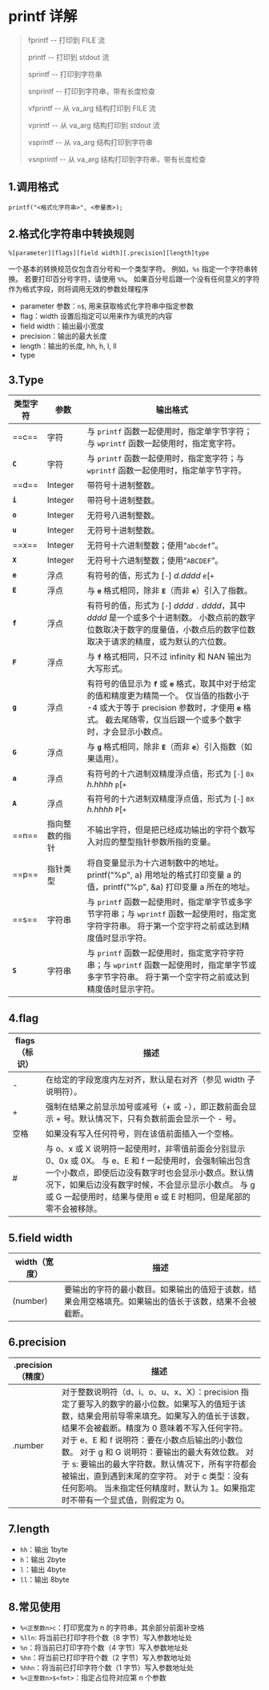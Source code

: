 # printf 详解

> fprintf -- 打印到 FILE 流
>
> printf -- 打印到 stdout 流
>
> sprintf -- 打印到字符串
>
> snprintf -- 打印到字符串，带有长度检查
>
> vfprintf -- 从 va_arg 结构打印到 FILE 流
>
> vprintf -- 从 va_arg 结构打印到 stdout 流
>
> vsprintf -- 从 va_arg 结构打印到字符串
>
> vsnprintf -- 从 va_arg 结构打印到字符串，带有长度检查

## 1.调用格式

```
printf("<格式化字符串>", <参量表>);
```



## 2.格式化字符串中转换规则

```
%[parameter][flags][field width][.precision][length]type
```

一个基本的转换规范仅包含百分号和一个类型字符。 例如，`%s` 指定一个字符串转换。 若要打印百分号字符，请使用 `%%`。 如果百分号后跟一个没有任何意义的字符作为格式字段，则将调用无效的参数处理程序

* parameter 参数：`n$`, 用来获取格式化字符串中指定参数
* flag：width 设置后指定可以用来作为填充的内容
* field width：输出最小宽度
* precision：输出的最大长度
* length：输出的长度, hh, h, l, ll
* type



## 3.Type

| 类型字符 | 参数           | 输出格式                                                     |
| -------- | -------------- | ------------------------------------------------------------ |
| ==c==    | 字符           | 与 `printf` 函数一起使用时，指定单字节字符；与 `wprintf` 函数一起使用时，指定宽字符。 |
| **`C`**  | 字符           | 与 `printf` 函数一起使用时，指定宽字符；与 `wprintf` 函数一起使用时，指定单字节字符。 |
| ==d==    | Integer        | 带符号十进制整数。                                           |
| **`i`**  | Integer        | 带符号十进制整数。                                           |
| **`o`**  | Integer        | 无符号八进制整数。                                           |
| **`u`**  | Integer        | 无符号十进制整数。                                           |
| ==x==    | Integer        | 无符号十六进制整数；使用“`abcdef`”。                         |
| **`X`**  | Integer        | 无符号十六进制整数；使用“`ABCDEF`”。                         |
| **`e`**  | 浮点           | 有符号的值，形式为 [`-`] *d.dddd* `e`[`+`                      |
| **`E`**  | 浮点           | 与 **`e`** 格式相同，除非 **`E`**（而非 **`e`**）引入了指数。 |
| **`f`**  | 浮点           | 有符号的值，形式为 [`-`] *dddd* `.` *dddd*，其中 *dddd* 是一个或多个十进制数。 小数点前的数字位数取决于数字的度量值，小数点后的数字位数取决于请求的精度，或为默认的六位数。 |
| **`F`**  | 浮点           | 与 **`f`** 格式相同，只不过 infinity 和 NAN 输出为大写形式。 |
| **`g`**  | 浮点           | 有符号的值显示为 **`f`** 或 **`e`** 格式，取其中对于给定的值和精度更为精简一个。 仅当值的指数小于 -4 或大于等于 precision 参数时，才使用 **`e`** 格式。 截去尾随零，仅当后跟一个或多个数字时，才会显示小数点。 |
| **`G`**  | 浮点           | 与 **`g`** 格式相同，除非 **`E`**（而非 **`e`**）引入指数（如果适用）。 |
| **`a`**  | 浮点           | 有符号的十六进制双精度浮点值，形式为 [`-`] `0x` *h.hhhh* `p`[`+` |
| **`A`**  | 浮点           | 有符号的十六进制双精度浮点值，形式为 [`-`] `0X` *h.hhhh* `P`[`+` |
| ==n==    | 指向整数的指针 | 不输出字符，但是把已经成功输出的字符个数写入对应的整型指针参数所指的变量。 |
| ==p==    | 指针类型       | 将自变量显示为十六进制数中的地址。printf("%p", a) 用地址的格式打印变量 a 的值，printf("%p", &a) 打印变量 a 所在的地址。 |
| ==s==    | 字符串         | 与 `printf` 函数一起使用时，指定单字节或多字节字符串；与 `wprintf` 函数一起使用时，指定宽字符字符串。 将于第一个空字符之前或达到精度值时显示字符。 |
| **`S`**  | 字符串         | 与 `printf` 函数一起使用时，指定宽字符字符串；与 `wprintf` 函数一起使用时，指定单字节或多字节字符串。 将于第一个空字符之前或达到精度值时显示字符。 |



## 4.flag

| flags（标识） | 描述                                                         |
| ------------- | ------------------------------------------------------------ |
| -             | 在给定的字段宽度内左对齐，默认是右对齐（参见 width 子说明符）。 |
| +             | 强制在结果之前显示加号或减号（+ 或 -），即正数前面会显示 + 号。默认情况下，只有负数前面会显示一个 - 号。 |
| 空格          | 如果没有写入任何符号，则在该值前面插入一个空格。             |
| #             | 与 o、x 或 X 说明符一起使用时，非零值前面会分别显示 0、0x 或 0X。  与 e、E 和 f 一起使用时，会强制输出包含一个小数点，即使后边没有数字时也会显示小数点。默认情况下，如果后边没有数字时候，不会显示显示小数点。  与 g 或 G 一起使用时，结果与使用 e 或 E 时相同，但是尾部的零不会被移除。 |



## 5.field width

| width（宽度） | 描述                                                         |
| ------------- | ------------------------------------------------------------ |
| (number)      | 要输出的字符的最小数目。如果输出的值短于该数，结果会用空格填充。如果输出的值长于该数，结果不会被截断。 |



## 6.precision

| .precision（精度） | 描述                                                         |
| ------------------ | ------------------------------------------------------------ |
| .number            | 对于整数说明符（d、i、o、u、x、X）：precision 指定了要写入的数字的最小位数。如果写入的值短于该数，结果会用前导零来填充。如果写入的值长于该数，结果不会被截断。精度为 0 意味着不写入任何字符。  对于 e、E 和 f 说明符：要在小数点后输出的小数位数。  对于 g 和 G 说明符：要输出的最大有效位数。  对于 s: 要输出的最大字符数。默认情况下，所有字符都会被输出，直到遇到末尾的空字符。  对于 c 类型：没有任何影响。  当未指定任何精度时，默认为 1。如果指定时不带有一个显式值，则假定为 0。 |



## 7.length

* `hh`：输出 1byte
* `h`：输出 2byte
* `l`：输出 4byte
* `ll`：输出 8byte



## 8.常见使用

* `%<正整数n>c`：打印宽度为 n 的字符串，其余部分前面补空格
* `%lln`: 将当前已打印字符个数（8 字节）写入参数地址处
* `%n`：将当前已打印字符个数（4 字节）写入参数地址处
* `%hn`：将当前已打印字符个数（2 字节）写入参数地址处
* `%hhn`：将当前已打印字符个数（1 字节）写入参数地址处
* `%<正整数n>$<fmt>`：指定占位符对应第 n 个参数

